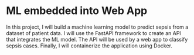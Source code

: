 # ML embedded into Web App
 In this project, I will build a machine learning model to predict sepsis from a dataset of patient data. I will use the FastAPI framework to create an API that integrates the ML model. The API will be used by a web app to classify sepsis cases. Finally, I will containerize the application using Docker.
